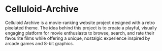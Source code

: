 # Celluloid-Archive
Celluloid Archive is a movie-ranking website project designed with a retro pixelated theme. The idea behind this project is to create a playful, visually engaging platform for movie enthusiasts to browse, search, and rate their favourite films while offering a unique, nostalgic experience inspired by arcade games and 8-bit graphics.
